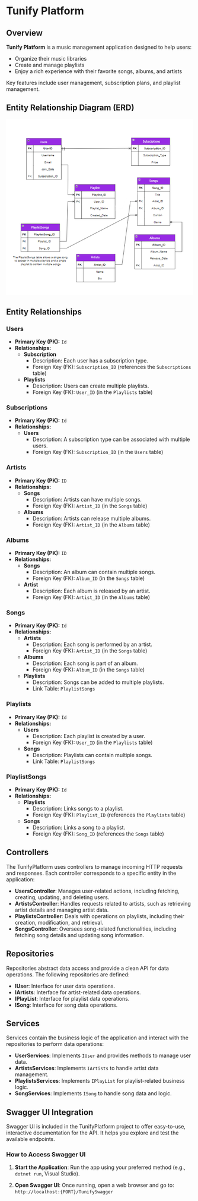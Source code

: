 # Tunify Platform

## Overview

**Tunify Platform** is a music management application designed to help users:

- Organize their music libraries
- Create and manage playlists
- Enjoy a rich experience with their favorite songs, albums, and artists

Key features include user management, subscription plans, and playlist management.

## Entity Relationship Diagram (ERD)

![Tunify ERD Diagram](Tunify.png)

## Entity Relationships

### Users

- **Primary Key (PK):** `Id`
- **Relationships:**
  - **Subscription**
    - Description: Each user has a subscription type.
    - Foreign Key (FK): `Subscription_ID` (references the `Subscriptions` table)
  - **Playlists**
    - Description: Users can create multiple playlists.
    - Foreign Key (FK): `User_ID` (in the `Playlists` table)

### Subscriptions

- **Primary Key (PK):** `Id`
- **Relationships:**
  - **Users**
    - Description: A subscription type can be associated with multiple users.
    - Foreign Key (FK): `Subscription_ID` (in the `Users` table)

### Artists

- **Primary Key (PK):** `ID`
- **Relationships:**
  - **Songs**
    - Description: Artists can have multiple songs.
    - Foreign Key (FK): `Artist_ID` (in the `Songs` table)
  - **Albums**
    - Description: Artists can release multiple albums.
    - Foreign Key (FK): `Artist_ID` (in the `Albums` table)

### Albums

- **Primary Key (PK):** `ID`
- **Relationships:**
  - **Songs**
    - Description: An album can contain multiple songs.
    - Foreign Key (FK): `Album_ID` (in the `Songs` table)
  - **Artist**
    - Description: Each album is released by an artist.
    - Foreign Key (FK): `Artist_ID` (in the `Albums` table)

### Songs

- **Primary Key (PK):** `Id`
- **Relationships:**
  - **Artists**
    - Description: Each song is performed by an artist.
    - Foreign Key (FK): `Artist_ID` (in the `Songs` table)
  - **Albums**
    - Description: Each song is part of an album.
    - Foreign Key (FK): `Album_ID` (in the `Songs` table)
  - **Playlists**
    - Description: Songs can be added to multiple playlists.
    - Link Table: `PlaylistSongs`

### Playlists

- **Primary Key (PK):** `Id`
- **Relationships:**
  - **Users**
    - Description: Each playlist is created by a user.
    - Foreign Key (FK): `User_ID` (in the `Playlists` table)
  - **Songs**
    - Description: Playlists can contain multiple songs.
    - Link Table: `PlaylistSongs`

### PlaylistSongs

- **Primary Key (PK):** `Id`
- **Relationships:**
  - **Playlists**
    - Description: Links songs to a playlist.
    - Foreign Key (FK): `Playlist_ID` (references the `Playlists` table)
  - **Songs**
    - Description: Links a song to a playlist.
    - Foreign Key (FK): `Song_ID` (references the `Songs` table)


## Controllers

The TunifyPlatform uses controllers to manage incoming HTTP requests and responses. Each controller corresponds to a specific entity in the application:

- **UsersController**: Manages user-related actions, including fetching, creating, updating, and deleting users.
- **ArtistsController**: Handles requests related to artists, such as retrieving artist details and managing artist data.
- **PlaylistsController**: Deals with operations on playlists, including their creation, modification, and retrieval.
- **SongsController**: Oversees song-related functionalities, including fetching song details and updating song information.


## Repositories

Repositories abstract data access and provide a clean API for data operations. The following repositories are defined:

- **IUser**: Interface for user data operations.
- **IArtists**: Interface for artist-related data operations.
- **IPlayList**: Interface for playlist data operations.
- **ISong**: Interface for song data operations.


## Services

Services contain the business logic of the application and interact with the repositories to perform data operations:

- **UserServices**: Implements `IUser` and provides methods to manage user data.
- **ArtistsServices**: Implements `IArtists` to handle artist data management.
- **PlaylistsServices**: Implements `IPlayList` for playlist-related business logic.
- **SongServices**: Implements `ISong` to handle song data and logic.

## Swagger UI Integration

Swagger UI is included in the TunifyPlatform project to offer easy-to-use, interactive documentation for the API. It helps you explore and test the available endpoints.

### How to Access Swagger UI

1. **Start the Application**: Run the app using your preferred method (e.g., `dotnet run`, Visual Studio).

2. **Open Swagger UI**: Once running, open a web browser and go to:  
   `http://localhost:{PORT}/TunifySwagger`
